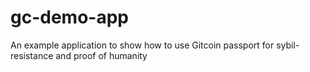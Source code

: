 # gc-demo-app
An example application to show how to use Gitcoin passport for sybil-resistance and proof of humanity
